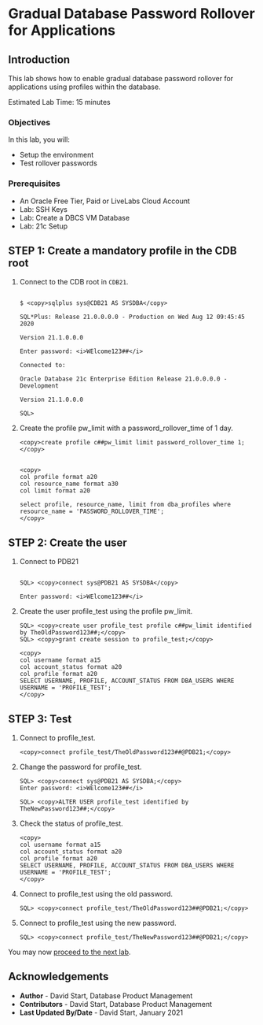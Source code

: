# Gradual Database Password Rollover for Applications

## Introduction
This lab shows how to enable gradual database password rollover for applications using profiles within the database.

Estimated Lab Time: 15 minutes

### Objectives
In this lab, you will:
* Setup the environment
* Test rollover passwords

### Prerequisites

* An Oracle Free Tier, Paid or LiveLabs Cloud Account
* Lab: SSH Keys
* Lab: Create a DBCS VM Database
* Lab: 21c Setup


## **STEP 1:** Create a mandatory profile in the CDB root

1. Connect to the CDB root in `CDB21`.

    ```

    $ <copy>sqlplus sys@CDB21 AS SYSDBA</copy>

    SQL*Plus: Release 21.0.0.0.0 - Production on Wed Aug 12 09:45:45 2020

    Version 21.1.0.0.0

    Enter password: <i>WElcome123##</i>

    Connected to:

    Oracle Database 21c Enterprise Edition Release 21.0.0.0.0 - Development

    Version 21.1.0.0.0

    SQL>
    ```

2. Create the profile pw\_limit with a password\_rollover\_time of 1 day.

    ```
    <copy>create profile c##pw_limit limit password_rollover_time 1;</copy>
    ```
    ```

    <copy>
    col profile format a20
    col resource_name format a30
    col limit format a20

    select profile, resource_name, limit from dba_profiles where resource_name = 'PASSWORD_ROLLOVER_TIME';
    </copy>
    ```

## **STEP 2:** Create the user  

1. Connect to PDB21
    ```

    SQL> <copy>connect sys@PDB21 AS SYSDBA</copy>

    Enter password: <i>WElcome123##</i>
    ```

2. Create the user profile\_test using the profile pw\_limit.

    ```
    SQL> <copy>create user profile_test profile c##pw_limit identified by TheOldPassword123##;</copy>
    SQL> <copy>grant create session to profile_test;</copy>

    <copy>
    col username format a15
    col account_status format a20
    col profile format a20
    SELECT USERNAME, PROFILE, ACCOUNT_STATUS FROM DBA_USERS WHERE USERNAME = 'PROFILE_TEST';
    </copy>
    ```

## **STEP 3:** Test

1. Connect to profile\_test.

    ```
    <copy>connect profile_test/TheOldPassword123##@PDB21;</copy>
    ```

2. Change the password for profile\_test.

    ```
    SQL> <copy>connect sys@PDB21 AS SYSDBA;</copy>
    Enter password: <i>WElcome123##</i>
    ```
    ```
    SQL> <copy>ALTER USER profile_test identified by TheNewPassword123##;</copy>
    ```

3. Check the status of profile\_test.

    ```
    <copy>
    col username format a15
    col account_status format a20
    col profile format a20
    SELECT USERNAME, PROFILE, ACCOUNT_STATUS FROM DBA_USERS WHERE USERNAME = 'PROFILE_TEST';
    </copy>
    ```

4. Connect to profile\_test using the old password.

    ```
    SQL> <copy>connect profile_test/TheOldPassword123##@PDB21;</copy>
    ```

5. Connect to profile\_test using the new password.

    ```
    SQL> <copy>connect profile_test/TheNewPassword123##@PDB21;</copy>
    ```


You may now [proceed to the next lab](#next).

## Acknowledgements
* **Author** - David Start, Database Product Management
* **Contributors** -  David Start, Database Product Management
* **Last Updated By/Date** -  David Start, January 2021

